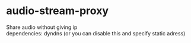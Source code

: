 # audio-stream-proxy
Share audio without giving ip<br>
dependencies: dyndns (or you can disable this and specify static adress)<br>
